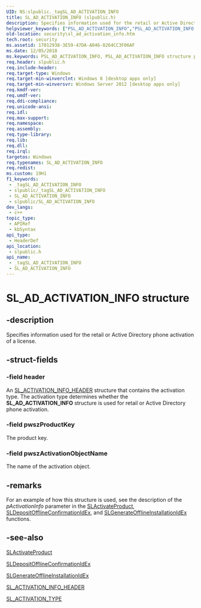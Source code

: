 ```yaml
---
UID: NS:slpublic._tagSL_AD_ACTIVATION_INFO
title: SL_AD_ACTIVATION_INFO (slpublic.h)
description: Specifies information used for the retail or Active Directory phone activation of a license.
helpviewer_keywords: ["PSL_AD_ACTIVATION_INFO","PSL_AD_ACTIVATION_INFO structure pointer [Security]","SL_AD_ACTIVATION_INFO","SL_AD_ACTIVATION_INFO structure [Security]","security.sl_ad_activation_info","slpublic/PSL_AD_ACTIVATION_INFO","slpublic/SL_AD_ACTIVATION_INFO"]
old-location: security\sl_ad_activation_info.htm
tech.root: security
ms.assetid: 17012938-3E59-47DA-A046-8264CC3F06AF
ms.date: 12/05/2018
ms.keywords: PSL_AD_ACTIVATION_INFO, PSL_AD_ACTIVATION_INFO structure pointer [Security], SL_AD_ACTIVATION_INFO, SL_AD_ACTIVATION_INFO structure [Security], security.sl_ad_activation_info, slpublic/PSL_AD_ACTIVATION_INFO, slpublic/SL_AD_ACTIVATION_INFO
req.header: slpublic.h
req.include-header: 
req.target-type: Windows
req.target-min-winverclnt: Windows 8 [desktop apps only]
req.target-min-winversvr: Windows Server 2012 [desktop apps only]
req.kmdf-ver: 
req.umdf-ver: 
req.ddi-compliance: 
req.unicode-ansi: 
req.idl: 
req.max-support: 
req.namespace: 
req.assembly: 
req.type-library: 
req.lib: 
req.dll: 
req.irql: 
targetos: Windows
req.typenames: SL_AD_ACTIVATION_INFO
req.redist: 
ms.custom: 19H1
f1_keywords:
 - _tagSL_AD_ACTIVATION_INFO
 - slpublic/_tagSL_AD_ACTIVATION_INFO
 - SL_AD_ACTIVATION_INFO
 - slpublic/SL_AD_ACTIVATION_INFO
dev_langs:
 - c++
topic_type:
 - APIRef
 - kbSyntax
api_type:
 - HeaderDef
api_location:
 - slpublic.h
api_name:
 - _tagSL_AD_ACTIVATION_INFO
 - SL_AD_ACTIVATION_INFO
---
```


# SL_AD_ACTIVATION_INFO structure


## -description

Specifies information used for the retail or Active Directory phone activation of a license.

## -struct-fields

### -field header

 An <a href="/windows/desktop/api/slpublic/ns-slpublic-sl_activation_info_header">SL_ACTIVATION_INFO_HEADER</a> structure that contains the activation type.  The activation type determines whether the <b>SL_AD_ACTIVATION_INFO</b> structure is used for retail or Active Directory phone activation.

### -field pwszProductKey

The product key.

### -field pwszActivationObjectName

The name of the activation object.

## -remarks

For an example of how this structure is used, see the description of the <i>pActivationInfo</i> parameter in the <a href="/windows/desktop/api/slpublic/nf-slpublic-slactivateproduct">SLActivateProduct</a>, <a href="/windows/desktop/api/slpublic/nf-slpublic-sldepositofflineconfirmationidex">SLDepositOfflineConfirmationIdEx</a>, and <a href="/windows/desktop/api/slpublic/nf-slpublic-slgenerateofflineinstallationidex">SLGenerateOfflineInstallationIdEx</a>  functions.

## -see-also

<a href="/windows/desktop/api/slpublic/nf-slpublic-slactivateproduct">SLActivateProduct</a>



<a href="/windows/desktop/api/slpublic/nf-slpublic-sldepositofflineconfirmationidex">SLDepositOfflineConfirmationIdEx</a>



<a href="/windows/desktop/api/slpublic/nf-slpublic-slgenerateofflineinstallationidex">SLGenerateOfflineInstallationIdEx</a>



<a href="/windows/desktop/api/slpublic/ns-slpublic-sl_activation_info_header">SL_ACTIVATION_INFO_HEADER</a>



<a href="/windows/desktop/api/slpublic/ne-slpublic-sl_activation_type">SL_ACTIVATION_TYPE</a>

